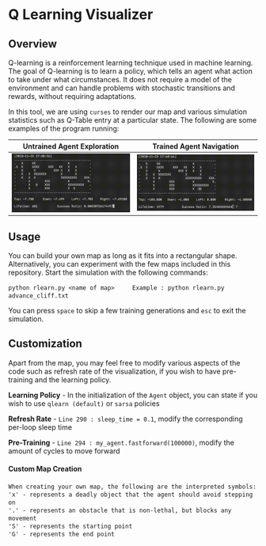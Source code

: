 # Q Learning Visualizer
## Overview
Q-learning is a reinforcement learning technique used in machine learning. The goal of Q-learning is to learn a policy, which tells an agent what action to take under what circumstances. It does not require a model of the environment and can handle problems with stochastic transitions and rewards, without requiring adaptations.

In this tool, we are using `curses` to render our map and various simulation statistics such as Q-Table entry at a particular state. The following are some examples of the program running:

Untrained Agent Exploration | Trained Agent Navigation
------------ | -------------
<img src="img/video_1.gif" width="400" /> | <img src="img/video_2.gif" width="400" />


## Usage
You can build your own map as long as it fits into a rectangular shape. Alternatively, you can experiment with the few maps included in this repository. Start the simulation with the following commands:

```
python rlearn.py <name of map>     Example : python rlearn.py advance_cliff.txt
```

You can press `space` to skip a few training generations and `esc` to exit the simulation.

## Customization
Apart from the map, you may feel free to modify various aspects of the code such as refresh rate of the visualization, if you wish to have pre-training and the learning policy.

__Learning Policy__ - In the initialization of the `Agent` object, you can state if you wish to use `qlearn (default)` or `sarsa` policies

__Refresh Rate__ - `Line 290 : sleep_time = 0.1`, modify the corresponding per-loop sleep time

__Pre-Training__ - `Line 294 : my_agent.fastforward(100000)`, modify the amount of cycles to move forward

#### Custom Map Creation
```
When creating your own map, the following are the interpreted symbols:
'x' - represents a deadly object that the agent should avoid stepping on
'.' - represents an obstacle that is non-lethal, but blocks any movement
'S' - represents the starting point
'G' - represents the end point
```
